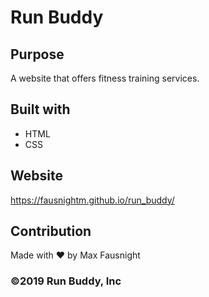 # Run Buddy

## Purpose

A website that offers fitness training services.

## Built with

* HTML
* CSS

## Website

https://fausnightm.github.io/run_buddy/

## Contribution

Made with ❤️ by Max Fausnight

### ©️2019 Run Buddy, Inc 

